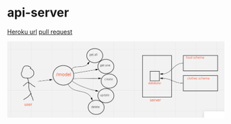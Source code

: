 # api-server
[Heroku url](https://sara-api-server.herokuapp.com/)
[pull request](https://github.com/Saraaltaweel/api-server/pull/3/)

![](api_server.PNG)




